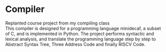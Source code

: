 # Compiler
Replanted course project from my compiling class <br />
This compiler is designed for a programming language minidecaf, a subset of C, and is implemented in Python. The project performs syntactic and lexical analysis, and translate the programming language step by step to Abstract Syntax Tree, Three Address Code and finally RISCV Code.
